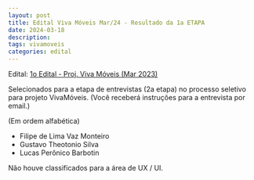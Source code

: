 ```yaml
---
layout: post
title: Edital Viva Móveis Mar/24 - Resultado da 1a ETAPA
date: 2024-03-18
description: 
tags: vivamoveis
categories: edital
---
```


Edital: [1o Edital - Proj. Viva Móveis (Mar 2023)](/editais/2024-03-10-vivamoveis-edital1/)


Selecionados para a etapa de entrevistas (2a etapa) no processo seletivo para projeto VivaMóveis. (Você receberá instruções para a entrevista por email.)

(Em ordem alfabética)

- Filipe de Lima Vaz Monteiro
- Gustavo Theotonio Silva
- Lucas Perônico Barbotin

Não houve classificados para a área de UX / UI.